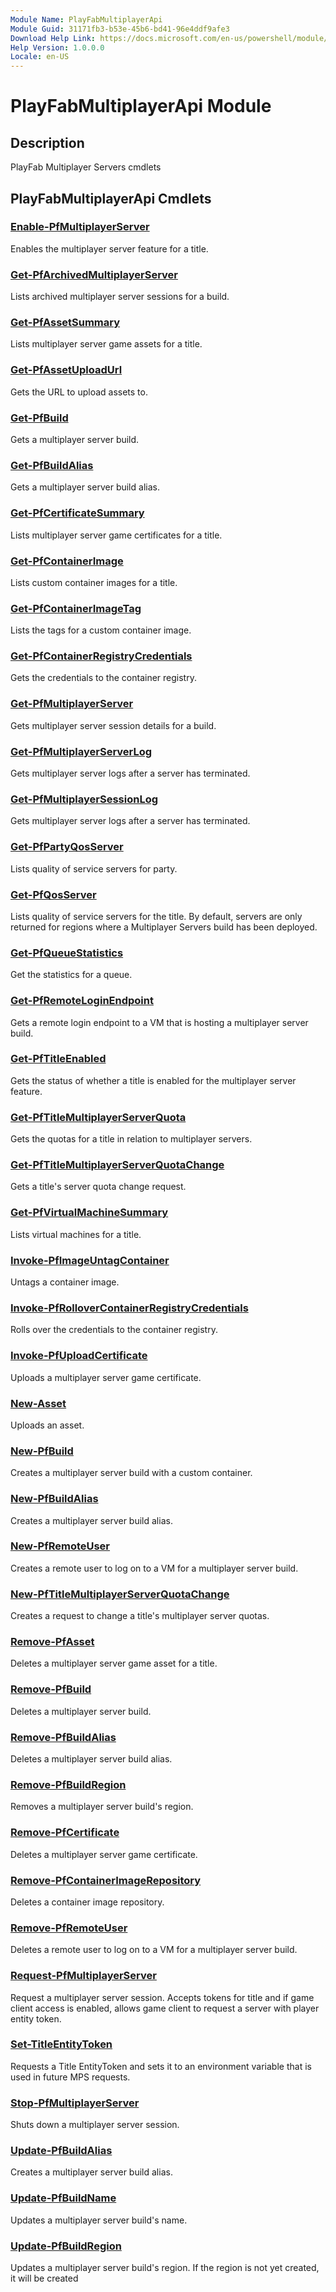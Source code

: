 ```yaml
---
Module Name: PlayFabMultiplayerApi
Module Guid: 31171fb3-b53e-45b6-bd41-96e4ddf9afe3
Download Help Link: https://docs.microsoft.com/en-us/powershell/module/playfabmultiplayerapi
Help Version: 1.0.0.0
Locale: en-US
---
```


# PlayFabMultiplayerApi Module
## Description
PlayFab Multiplayer Servers cmdlets

## PlayFabMultiplayerApi Cmdlets
### [Enable-PfMultiplayerServer](Enable-PfMultiplayerServer.md)
Enables the multiplayer server feature for a title.

### [Get-PfArchivedMultiplayerServer](Get-PfArchivedMultiplayerServer.md)
Lists archived multiplayer server sessions for a build.

### [Get-PfAssetSummary](Get-PfAssetSummary.md)
Lists multiplayer server game assets for a title.

### [Get-PfAssetUploadUrl](Get-PfAssetUploadUrl.md)
Gets the URL to upload assets to.

### [Get-PfBuild](Get-PfBuild.md)
Gets a multiplayer server build.

### [Get-PfBuildAlias](Get-PfBuildAlias.md)
Gets a multiplayer server build alias.

### [Get-PfCertificateSummary](Get-PfCertificateSummary.md)
Lists multiplayer server game certificates for a title.

### [Get-PfContainerImage](Get-PfContainerImage.md)
Lists custom container images for a title.

### [Get-PfContainerImageTag](Get-PfContainerImageTag.md)
Lists the tags for a custom container image.

### [Get-PfContainerRegistryCredentials](Get-PfContainerRegistryCredentials.md)
Gets the credentials to the container registry.

### [Get-PfMultiplayerServer](Get-PfMultiplayerServer.md)
Gets multiplayer server session details for a build.

### [Get-PfMultiplayerServerLog](Get-PfMultiplayerServerLog.md)
Gets multiplayer server logs after a server has terminated.

### [Get-PfMultiplayerSessionLog](Get-PfMultiplayerSessionLog.md)
Gets multiplayer server logs after a server has terminated.

### [Get-PfPartyQosServer](Get-PfPartyQosServer.md)
Lists quality of service servers for party.

### [Get-PfQosServer](Get-PfQosServer.md)
Lists quality of service servers for the title.
By default, servers are only returned for regions where a Multiplayer Servers build has been deployed.

### [Get-PfQueueStatistics](Get-PfQueueStatistics.md)
Get the statistics for a queue.

### [Get-PfRemoteLoginEndpoint](Get-PfRemoteLoginEndpoint.md)
Gets a remote login endpoint to a VM that is hosting a multiplayer server build.

### [Get-PfTitleEnabled](Get-PfTitleEnabled.md)
Gets the status of whether a title is enabled for the multiplayer server feature.

### [Get-PfTitleMultiplayerServerQuota](Get-PfTitleMultiplayerServerQuota.md)
Gets the quotas for a title in relation to multiplayer servers.

### [Get-PfTitleMultiplayerServerQuotaChange](Get-PfTitleMultiplayerServerQuotaChange.md)
Gets a title's server quota change request.

### [Get-PfVirtualMachineSummary](Get-PfVirtualMachineSummary.md)
Lists virtual machines for a title.

### [Invoke-PfImageUntagContainer](Invoke-PfImageUntagContainer.md)
Untags a container image.

### [Invoke-PfRolloverContainerRegistryCredentials](Invoke-PfRolloverContainerRegistryCredentials.md)
Rolls over the credentials to the container registry.

### [Invoke-PfUploadCertificate](Invoke-PfUploadCertificate.md)
Uploads a multiplayer server game certificate.

### [New-Asset](New-Asset.md)
Uploads an asset.

### [New-PfBuild](New-PfBuild.md)
Creates a multiplayer server build with a custom container.

### [New-PfBuildAlias](New-PfBuildAlias.md)
Creates a multiplayer server build alias.

### [New-PfRemoteUser](New-PfRemoteUser.md)
Creates a remote user to log on to a VM for a multiplayer server build.

### [New-PfTitleMultiplayerServerQuotaChange](New-PfTitleMultiplayerServerQuotaChange.md)
Creates a request to change a title's multiplayer server quotas.

### [Remove-PfAsset](Remove-PfAsset.md)
Deletes a multiplayer server game asset for a title.

### [Remove-PfBuild](Remove-PfBuild.md)
Deletes a multiplayer server build.

### [Remove-PfBuildAlias](Remove-PfBuildAlias.md)
Deletes a multiplayer server build alias.

### [Remove-PfBuildRegion](Remove-PfBuildRegion.md)
Removes a multiplayer server build's region.

### [Remove-PfCertificate](Remove-PfCertificate.md)
Deletes a multiplayer server game certificate.

### [Remove-PfContainerImageRepository](Remove-PfContainerImageRepository.md)
Deletes a container image repository.

### [Remove-PfRemoteUser](Remove-PfRemoteUser.md)
Deletes a remote user to log on to a VM for a multiplayer server build.

### [Request-PfMultiplayerServer](Request-PfMultiplayerServer.md)
Request a multiplayer server session.
Accepts tokens for title and if game client access is enabled, allows game client to request a server with player entity token.

### [Set-TitleEntityToken](Set-TitleEntityToken.md)
Requests a Title EntityToken and sets it to an environment variable that is used in future MPS requests.

### [Stop-PfMultiplayerServer](Stop-PfMultiplayerServer.md)
Shuts down a multiplayer server session.

### [Update-PfBuildAlias](Update-PfBuildAlias.md)
Creates a multiplayer server build alias.

### [Update-PfBuildName](Update-PfBuildName.md)
Updates a multiplayer server build's name.

### [Update-PfBuildRegion](Update-PfBuildRegion.md)
Updates a multiplayer server build's region.
If the region is not yet created, it will be created

